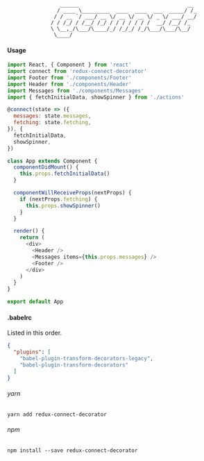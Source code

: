                      ______                                   __ 
                    / ____ \_________  ____  ____  ___  _____/ /_
                   / / __ `/ ___/ __ \/ __ \/ __ \/ _ \/ ___/ __/
                  / / /_/ / /__/ /_/ / / / / / / /  __/ /__/ /_  
                  \ \__,_/\___/\____/_/ /_/_/ /_/\___/\___/\__/  
                   \____/                                        

#### Usage

```js
import React, { Component } from 'react'
import connect from 'redux-connect-decorator'
import Footer from './components/Footer'
import Header from './components/Header'
import Messages from './components/Messages'
import { fetchInitialData, showSpinner } from './actions'

@connect(state => ({ 
  messages: state.messages,
  fetching: state.fetching,
}), { 
  fetchInitialData,
  showSpinner,
})

class App extends Component {
  componentDidMount() {
    this.props.fetchInitialData()
  }

  componentWillReceiveProps(nextProps) {
    if (nextProps.fetching) {
      this.props.showSpinner()
    }
  }

  render() {
    return (
      <div>
        <Header />
        <Messages items={this.props.messages} />
        <Footer />
      </div>
    )
  }
}

export default App
```

#### .babelrc
Listed in this order.
```json
{
  "plugins": [
    "babel-plugin-transform-decorators-legacy",
    "babel-plugin-transform-decorators"
  ]
}
```


###### yarn
```
yarn add redux-connect-decorator
```

###### npm
```
npm install --save redux-connect-decorator
```
